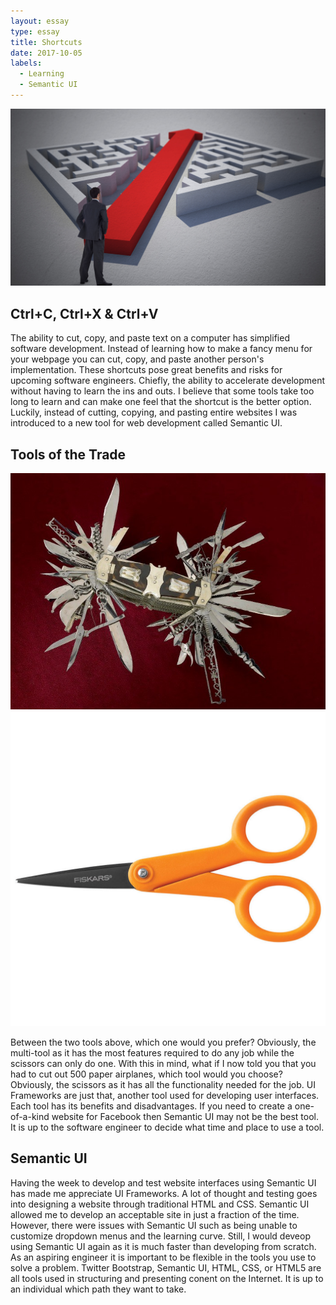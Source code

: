 ```yaml
---
layout: essay
type: essay
title: Shortcuts
date: 2017-10-05
labels:
  - Learning
  - Semantic UI
---
```


<img class="ui fluid image" src="../images/shortcut.jpg">

## Ctrl+C, Ctrl+X & Ctrl+V

The ability to cut, copy, and paste text on a computer has simplified software development. Instead of learning how to make a fancy menu for your webpage you can cut, copy, and paste another person's implementation. These shortcuts pose great benefits and risks for upcoming software engineers. Chiefly, the ability to accelerate development without having to learn the ins and outs. I believe that some tools take too long to learn and can make one feel that the shortcut is the better option. Luckily, instead of cutting, copying, and pasting entire websites I was introduced to a new tool for web development called Semantic UI.

## Tools of the Trade

<div class="ui large images">
 <img src="../images/multitool.jpg">
 <img src="../images/scissors.jpg">
</div>

Between the two tools above, which one would you prefer? Obviously, the multi-tool as it has the most features required to do any job while the scissors can only do one. With this in mind, what if I now told you that you had to cut out 500 paper airplanes, which tool would you choose? Obviously, the scissors as it has all the functionality needed for the job. UI Frameworks are just that, another tool used for developing user interfaces. Each tool has its benefits and disadvantages. If you need to create a one-of-a-kind website for Facebook then Semantic UI may not be the best tool. It is up to the software engineer to decide what time and place to use a tool.

## Semantic UI

Having the week to develop and test website interfaces using Semantic UI has made me appreciate UI Frameworks. A lot of thought and testing goes into designing a website through traditional HTML and CSS. Semantic UI allowed me to develop an acceptable site in just a fraction of the time. However, there were issues with Semantic UI such as being unable to customize dropdown menus and the learning curve. Still, I would deveop using Semantic UI again as it is much faster than developing from scratch. As an aspiring engineer it is important to be flexible in the tools you use to solve a problem. Twitter Bootstrap, Semantic UI, HTML, CSS, or HTML5 are all tools used in structuring and presenting conent on the Internet. It is up to an individual which path they want to take.

